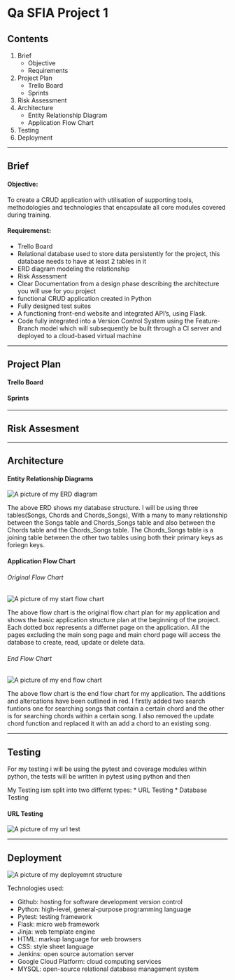 # Qa SFIA Project 1

 ## Contents 

1. Brief 
    * Objective
    * Requirements
2. Project Plan
    * Trello Board
    * Sprints
3. Risk Assessment 
4. Architecture 
    * Entity Relationship Diagram
    * Application Flow Chart
5. Testing 
6. Deployment

---

## Brief 
#### Objective:
To create a CRUD application with utilisation of supporting tools, methodologies and technologies that encapsulate all core modules covered during training.

#### Requiremenst:
* Trello Board
* Relational database used to store data persistently for the project, this database needs to have at least 2 tables in it
* ERD diagram modeling the relationship
* Risk Assessment
* Clear Documentation from a design phase describing the architecture you will use for you project
* functional CRUD application created in Python
* Fully designed test suites
* A functioning front-end website and integrated API’s, using Flask.
* Code fully integrated into a Version Control System using the Feature-Branch model which will subsequently be built through a CI server and deployed to a cloud-based virtual machine

---

## Project Plan 
#### Trello Board
#### Sprints 

---

## Risk Assesment 

---

## Architecture 
#### Entity Relationship Diagrams

![A picture of my ERD diagram](https://i.imgur.com/j2NkMcB.png)

The above ERD shows my database structure. I will be using three tables(Songs, Chords and Chords_Songs), With a many to many relationship between the Songs table and Chords_Songs table and also between the Chords table and the Chords_Songs table. The Chords_Songs table is a joining table between the other two tables using both their primary keys as foriegn keys.

#### Application Flow Chart

###### Original Flow Chart
![A picture of my start flow chart](https://i.imgur.com/HlC0Ea0.png)

The above flow chart is the original flow chart plan for my application and shows the basic application structure plan at the beginning of the project. Each dotted box represents a differnet page on the application. All the pages excluding the main song page and main chord page will access the database to create, read, update or delete data.

###### End Flow Chart
![A picture of my end flow chart](https://i.imgur.com/xuJO6BL.png)

The above flow chart is the end flow chart for my application. The additions and altercations have been outlined in red. I firstly added two search funtions one for searching songs that contain a certain chord and the other is for searching chords within a certain song. I also removed the update chord function and replaced it with an add a chord to an existing song.

---

## Testing

For my testing i will be using the pytest and coverage modules within python, the tests will be written in pytest using python and then 

My Testing ism split into two differnt types:
    * URL Testing
    * Database Testing
    
#### URL Testing 

![A picture of my url test](https://i.imgur.com/rdP9I0A.png)

---

## Deployment 

![A picture of my deployemnt structure](https://i.imgur.com/GNTpLvj.png)

Technologies used:
* Github: hosting for software development version control
* Python: high-level, general-purpose programming language
* Pytest: testing framework
* Flask: micro web framework 
* Jinja: web template engine
* HTML:  markup language for web browsers
* CSS: style sheet language
* Jenkins: open source automation server
* Google Cloud Platform: cloud computing services
* MYSQL: open-source relational database management system
